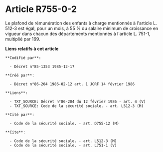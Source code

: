 # Article R755-0-2

Le plafond de rémunération des enfants à charge mentionnés à l'article L. 512-3 est égal, pour un mois, à 55 % du salaire
minimum de croissance en vigueur dans chacun des départements mentionnés à l'article L. 751-1, multiplié par 169.

**Liens relatifs à cet article**

	**Codifié par**:

	  - Décret n°85-1353 1985-12-17

	**Créé par**:

	  - Décret n°86-204 1986-02-12 art. 1 JORF 14 février 1986

	**Liens**:

	  - TXT_SOURCE: Décret n°86-204 du 12 février 1986 - art. 4 (V)
	  - TXT_SOURCE: Code de la sécurité sociale. - art. L512-3 (M)

	**Cité par**:

	  - Code de la sécurité sociale. - art. D755-12 (M)

	**Cite**:

	  - Code de la sécurité sociale. - art. L512-3 (M)
	  - Code de la sécurité sociale. - art. L751-1 (V)
